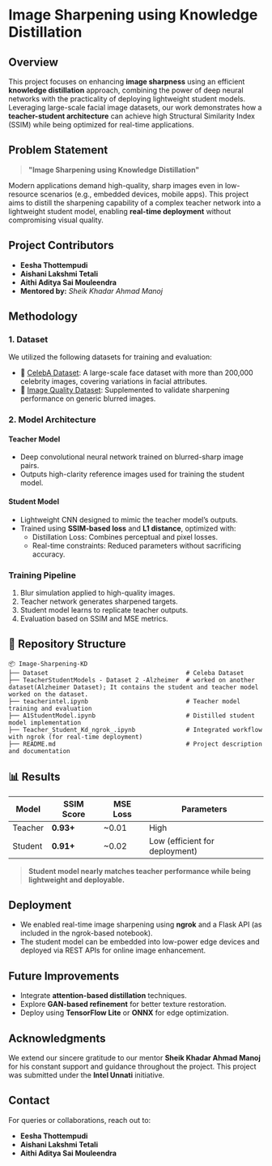 
#  Image Sharpening using Knowledge Distillation

##  Overview

This project focuses on enhancing **image sharpness** using an efficient **knowledge distillation** approach, combining the power of deep neural networks with the practicality of deploying lightweight student models. Leveraging large-scale facial image datasets, our work demonstrates how a **teacher-student architecture** can achieve high Structural Similarity Index (SSIM) while being optimized for real-time applications.

##  Problem Statement

> **"Image Sharpening using Knowledge Distillation"**

Modern applications demand high-quality, sharp images even in low-resource scenarios (e.g., embedded devices, mobile apps). This project aims to distill the sharpening capability of a complex teacher network into a lightweight student model, enabling **real-time deployment** without compromising visual quality.

##  Project Contributors

- **Eesha Thottempudi**
- **Aishani Lakshmi Tetali**
- **Aithi Aditya Sai Mouleendra**
- **Mentored by:** *Sheik Khadar Ahmad Manoj*

##  Methodology

###  1. Dataset

We utilized the following datasets for training and evaluation:

- 📁 [CelebA Dataset](https://www.kaggle.com/datasets/jessicali9530/celeba-dataset): A large-scale face dataset with more than 200,000 celebrity images, covering variations in facial attributes.
- 📁 [Image Quality Dataset](https://www.kaggle.com/datasets/kamalsinghparmar/dataset): Supplemented to validate sharpening performance on generic blurred images.

###  2. Model Architecture

####  Teacher Model
- Deep convolutional neural network trained on blurred-sharp image pairs.
- Outputs high-clarity reference images used for training the student model.

####  Student Model
- Lightweight CNN designed to mimic the teacher model’s outputs.
- Trained using **SSIM-based loss** and **L1 distance**, optimized with:
  - Distillation Loss: Combines perceptual and pixel losses.
  - Real-time constraints: Reduced parameters without sacrificing accuracy.

###  Training Pipeline

1. Blur simulation applied to high-quality images.
2. Teacher network generates sharpened targets.
3. Student model learns to replicate teacher outputs.
4. Evaluation based on SSIM and MSE metrics.

## 📂 Repository Structure

```
📦 Image-Sharpening-KD
├── Dataset                                      # Celeba Dataset
├── TeacherStudentModels - Dataset 2 -Alzheimer  # worked on another dataset(Alzheimer Dataset); It contains the student and teacher model worked on the dataset.
├── teacherintel.ipynb                           # Teacher model training and evaluation
├── A1StudentModel.ipynb                         # Distilled student model implementation
├── Teacher_Student_Kd_ngrok_.ipynb              # Integrated workflow with ngrok (for real-time deployment)
├── README.md                                    # Project description and documentation
```

## 📊 Results

| Model        | SSIM Score | MSE Loss | Parameters |
|--------------|------------|----------|------------|
| Teacher      | **0.93+**  | ~0.01    | High       |
| Student      | **0.91+**  | ~0.02    | Low (efficient for deployment) |

>  **Student model nearly matches teacher performance while being lightweight and deployable.**

##  Deployment

- We enabled real-time image sharpening using **ngrok** and a Flask API (as included in the ngrok-based notebook).
- The student model can be embedded into low-power edge devices and deployed via REST APIs for online image enhancement.

##  Future Improvements

- Integrate **attention-based distillation** techniques.
- Explore **GAN-based refinement** for better texture restoration.
- Deploy using **TensorFlow Lite** or **ONNX** for edge optimization.

##  Acknowledgments

We extend our sincere gratitude to our mentor **Sheik Khadar Ahmad Manoj** for his constant support and guidance throughout the project. This project was submitted under the **Intel Unnati** initiative.

##  Contact

For queries or collaborations, reach out to:
- **Eesha Thottempudi**
- **Aishani Lakshmi Tetali**
- **Aithi Aditya Sai Mouleendra**
